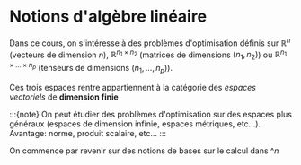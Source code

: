 # Notions d'algèbre linéaire

Dans ce cours, on s'intéresse à des problèmes d'optimisation définis sur $\mathbb{R}^n$ (vecteurs de dimension $n$), $\mathbb{R}^{n_1\times n_2}$ (matrices de dimensions $(n_1,n_2)$) ou $\mathbb{R}^{n_1\times\ldots\times n_p}$ (tenseurs de dimensions $(n_1,\ldots,n_p)$).

Ces trois espaces rentre appartiennent à la catégorie des *espaces vectoriels* de **dimension finie**

:::{note}
On peut étudier des problèmes d'optimisation sur des espaces plus généraux (espaces de dimension infinie, espaces métriques, etc...).  Avantage: norme, produit scalaire, etc...
:::

On commence par revenir sur des notions de bases sur le calcul dans $\mathbb^n$

